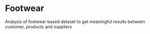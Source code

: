 # Footwear
Analysis of footwear based dataset to get meaningful results between customer, products and suppliers
